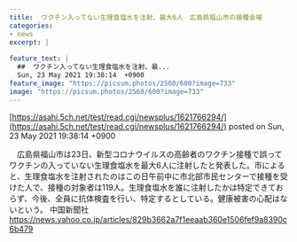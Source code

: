 ```yaml
---
title:  ワクチン入ってない生理食塩水を注射、最大6人　広島県福山市の接種会場  
categories:
- news
excerpt: |
  
feature_text: |
  ##  ワクチン入ってない生理食塩水を注射、最...
  Sun, 23 May 2021 19:38:14  +0900
feature_image: "https://picsum.photos/2560/600?image=733"
image: "https://picsum.photos/2560/600?image=733"
---
```


[https://asahi.5ch.net/test/read.cgi/newsplus/1621766294/](https://asahi.5ch.net/test/read.cgi/newsplus/1621766294/)
posted on Sun, 23 May 2021 19:38:14  +0900

<!--more-->

　広島県福山市は23日、新型コロナウイルスの高齢者のワクチン接種で誤ってワクチンの入っていない生理食塩水を最大6人に注射したと発表した。市によると、生理食塩水を注射されたのはこの日午前中に市北部市民センターで接種を受けた人で、接種の対象者は119人。生理食塩水を誰に注射したかは特定できておらず、今後、全員に抗体検査を行い、特定するとしている。健康被害の心配はないという。 中国新聞社 https://news.yahoo.co.jp/articles/829b3662a7f1eeaab360e1506fef9a8390c6b479
